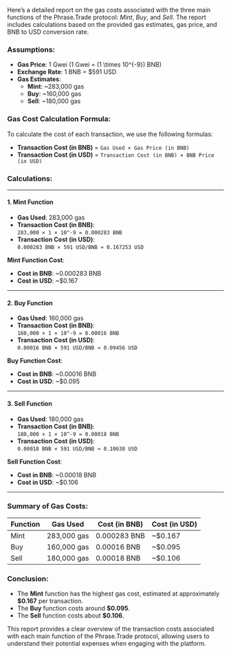 Here’s a detailed report on the gas costs associated with the three main functions of the Phrase.Trade protocol: *Mint*, *Buy*, and *Sell*. The report includes calculations based on the provided gas estimates, gas price, and BNB to USD conversion rate.

### Assumptions:
- **Gas Price**: 1 Gwei (1 Gwei = \(1 \times 10^{-9}\) BNB)
- **Exchange Rate**: 1 BNB = $591 USD
- **Gas Estimates**:
  - **Mint**: ~283,000 gas
  - **Buy**: ~160,000 gas
  - **Sell**: ~180,000 gas

### Gas Cost Calculation Formula:
To calculate the cost of each transaction, we use the following formulas:

- **Transaction Cost (in BNB)** = `Gas Used × Gas Price (in BNB)`
- **Transaction Cost (in USD)** = `Transaction Cost (in BNB) × BNB Price (in USD)`

### Calculations:

---

#### 1. Mint Function
- **Gas Used**: 283,000 gas
- **Transaction Cost (in BNB)**:  
  `283,000 × 1 × 10^-9 = 0.000283 BNB`
- **Transaction Cost (in USD)**:  
  `0.000283 BNB × 591 USD/BNB ≈ 0.167253 USD`


**Mint Function Cost**:  
- **Cost in BNB**: ~0.000283 BNB  
- **Cost in USD**: ~$0.167

---

#### 2. Buy Function
- **Gas Used**: 160,000 gas
- **Transaction Cost (in BNB)**:  
  `160,000 × 1 × 10^-9 = 0.00016 BNB`
- **Transaction Cost (in USD)**:  
  `0.00016 BNB × 591 USD/BNB ≈ 0.09456 USD`

**Buy Function Cost**:  
- **Cost in BNB**: ~0.00016 BNB  
- **Cost in USD**: ~$0.095

---

#### 3. Sell Function
- **Gas Used**: 180,000 gas
- **Transaction Cost (in BNB)**:  
  `180,000 × 1 × 10^-9 = 0.00018 BNB`
- **Transaction Cost (in USD)**:  
  `0.00018 BNB × 591 USD/BNB ≈ 0.10638 USD`

**Sell Function Cost**:  
- **Cost in BNB**: ~0.00018 BNB  
- **Cost in USD**: ~$0.106

---

### Summary of Gas Costs:

| **Function** | **Gas Used** | **Cost (in BNB)** | **Cost (in USD)** |
|--------------|---------------|-------------------|-------------------|
| Mint         | 283,000 gas   | 0.000283 BNB      | ~$0.167           |
| Buy          | 160,000 gas   | 0.00016 BNB       | ~$0.095           |
| Sell         | 180,000 gas   | 0.00018 BNB       | ~$0.106           |

### Conclusion:
- The **Mint** function has the highest gas cost, estimated at approximately **$0.167** per transaction.
- The **Buy** function costs around **$0.095**.
- The **Sell** function costs about **$0.106**.

This report provides a clear overview of the transaction costs associated with each main function of the Phrase.Trade protocol, allowing users to understand their potential expenses when engaging with the platform.
